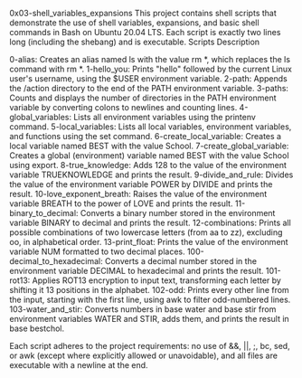 0x03-shell_variables_expansions
This project contains shell scripts that demonstrate the use of shell variables, expansions, and basic shell commands in Bash on Ubuntu 20.04 LTS. Each script is exactly two lines long (including the shebang) and is executable.
Scripts Description

0-alias: Creates an alias named ls with the value rm *, which replaces the ls command with rm *.
1-hello_you: Prints "hello" followed by the current Linux user's username, using the $USER environment variable.
2-path: Appends the /action directory to the end of the PATH environment variable.
3-paths: Counts and displays the number of directories in the PATH environment variable by converting colons to newlines and counting lines.
4-global_variables: Lists all environment variables using the printenv command.
5-local_variables: Lists all local variables, environment variables, and functions using the set command.
6-create_local_variable: Creates a local variable named BEST with the value School.
7-create_global_variable: Creates a global (environment) variable named BEST with the value School using export.
8-true_knowledge: Adds 128 to the value of the environment variable TRUEKNOWLEDGE and prints the result.
9-divide_and_rule: Divides the value of the environment variable POWER by DIVIDE and prints the result.
10-love_exponent_breath: Raises the value of the environment variable BREATH to the power of LOVE and prints the result.
11-binary_to_decimal: Converts a binary number stored in the environment variable BINARY to decimal and prints the result.
12-combinations: Prints all possible combinations of two lowercase letters (from aa to zz), excluding oo, in alphabetical order.
13-print_float: Prints the value of the environment variable NUM formatted to two decimal places.
100-decimal_to_hexadecimal: Converts a decimal number stored in the environment variable DECIMAL to hexadecimal and prints the result.
101-rot13: Applies ROT13 encryption to input text, transforming each letter by shifting it 13 positions in the alphabet.
102-odd: Prints every other line from the input, starting with the first line, using awk to filter odd-numbered lines.
103-water_and_stir: Converts numbers in base water and base stir from environment variables WATER and STIR, adds them, and prints the result in base bestchol.

Each script adheres to the project requirements: no use of &&, ||, ;, bc, sed, or awk (except where explicitly allowed or unavoidable), and all files are executable with a newline at the end.